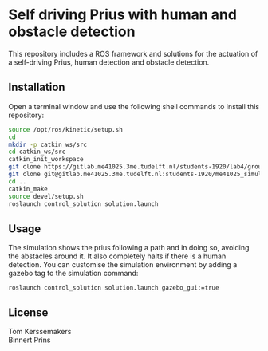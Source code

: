 # Self driving Prius with human and obstacle detection

This repository includes a ROS framework and solutions for the actuation of a self-driving Prius, human detection and obstacle detection.

## Installation

Open a terminal window and use the following shell commands to install this repository:

```bash
source /opt/ros/kinetic/setup.sh
cd
mkdir -p catkin_ws/src
cd catkin_ws/src
catkin_init_workspace
git clone https://gitlab.me41025.3me.tudelft.nl/students-1920/lab4/group61
git clone git@gitlab.me41025.3me.tudelft.nl:students-1920/me41025_simulator.git
cd ..
catkin_make
source devel/setup.sh
roslaunch control_solution solution.launch
```

## Usage
The simulation shows the prius following a path and in doing so, avoiding the abstacles around it. It also completely halts if there is a human detection. You can customise the simulation environment by adding a gazebo tag to the simulation command:


```ROS
roslaunch control_solution solution.launch gazebo_gui:=true
```

## License
Tom Kerssemakers \
Binnert Prins

